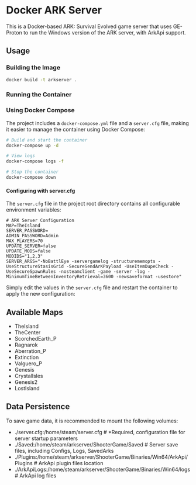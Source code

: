 # Docker ARK Server

This is a Docker-based ARK: Survival Evolved game server that uses GE-Proton to run the Windows version of the ARK server, with ArkApi support.

## Usage

### Building the Image

```bash
docker build -t arkserver .
```

### Running the Container

### Using Docker Compose

The project includes a `docker-compose.yml` file and a `server.cfg` file, making it easier to manage the container using Docker Compose:

```bash
# Build and start the container
docker-compose up -d

# View logs
docker-compose logs -f

# Stop the container
docker-compose down
```

#### Configuring with server.cfg

The `server.cfg` file in the project root directory contains all configurable environment variables:

```
# ARK Server Configuration
MAP=TheIsland
SERVER_PASSWORD=
ADMIN_PASSWORD=Admin
MAX_PLAYERS=70
UPDATE_SERVER=false
UPDATE_MODS=false
MODIDS="1,2,3"
SERVER_ARGS="-NoBattlEye -servergamelog -structurememopts -UseStructureStasisGrid -SecureSendArKPayload -UseItemDupeCheck -UseSecureSpawnRules -nosteamclient -game -server -log -MinimumTimeBetweenInventoryRetrieval=3600 -newsaveformat -usestore" 
```

Simply edit the values in the `server.cfg` file and restart the container to apply the new configuration:

## Available Maps

- TheIsland
- TheCenter
- ScorchedEarth_P
- Ragnarok
- Aberration_P
- Extinction
- Valguero_P
- Genesis
- CrystalIsles
- Genesis2
- LostIsland

## Data Persistence

To save game data, it is recommended to mount the following volumes:
  - ./server.cfg:/home/steam/server.cfg # *Required, configuration file for server startup parameters
  - ./Saved:/home/steam/arkserver/ShooterGame/Saved   # Server save files, including Configs, Logs, SavedArks
  - ./Plugins:/home/steam/arkserver/ShooterGame/Binaries/Win64/ArkApi/Plugins # ArkApi plugin files location
  - ./ArkApiLogs:/home/steam/arkserver/ShooterGame/Binaries/Win64/logs  # ArkApi log files
